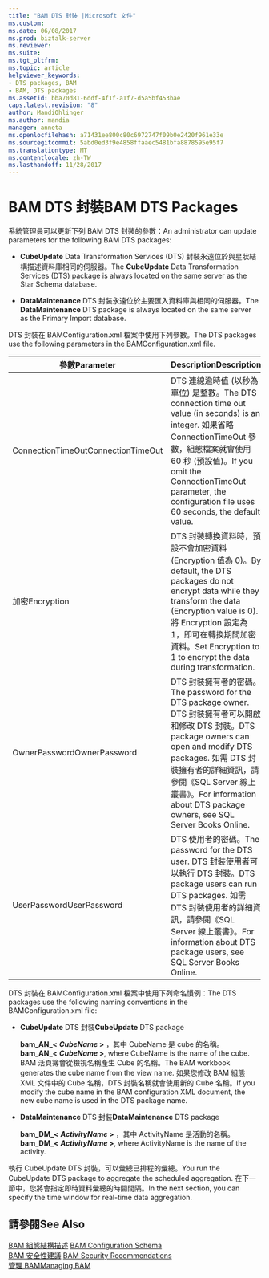 ```yaml
---
title: "BAM DTS 封裝 |Microsoft 文件"
ms.custom: 
ms.date: 06/08/2017
ms.prod: biztalk-server
ms.reviewer: 
ms.suite: 
ms.tgt_pltfrm: 
ms.topic: article
helpviewer_keywords:
- DTS packages, BAM
- BAM, DTS packages
ms.assetid: bba70d81-6ddf-4f1f-a1f7-d5a5bf453bae
caps.latest.revision: "8"
author: MandiOhlinger
ms.author: mandia
manager: anneta
ms.openlocfilehash: a71431ee800c80c6972747f09b0e2420f961e33e
ms.sourcegitcommit: 5abd0ed3f9e4858ffaaec5481bfa8878595e95f7
ms.translationtype: MT
ms.contentlocale: zh-TW
ms.lasthandoff: 11/28/2017
---
```

# <a name="bam-dts-packages"></a><span data-ttu-id="59a58-102">BAM DTS 封裝</span><span class="sxs-lookup"><span data-stu-id="59a58-102">BAM DTS Packages</span></span>
<span data-ttu-id="59a58-103">系統管理員可以更新下列 BAM DTS 封裝的參數：</span><span class="sxs-lookup"><span data-stu-id="59a58-103">An administrator can update parameters for the following BAM DTS packages:</span></span>  
  
-   <span data-ttu-id="59a58-104">**CubeUpdate** Data Transformation Services (DTS) 封裝永遠位於與星狀結構描述資料庫相同的伺服器。</span><span class="sxs-lookup"><span data-stu-id="59a58-104">The **CubeUpdate** Data Transformation Services (DTS) package is always located on the same server as the Star Schema database.</span></span>  
  
-   <span data-ttu-id="59a58-105">**DataMaintenance** DTS 封裝永遠位於主要匯入資料庫與相同的伺服器。</span><span class="sxs-lookup"><span data-stu-id="59a58-105">The **DataMaintenance** DTS package is always located on the same server as the Primary Import database.</span></span>  
  
 <span data-ttu-id="59a58-106">DTS 封裝在 BAMConfiguration.xml 檔案中使用下列參數。</span><span class="sxs-lookup"><span data-stu-id="59a58-106">The DTS packages use the following parameters in the BAMConfiguration.xml file.</span></span>  
  
|<span data-ttu-id="59a58-107">參數</span><span class="sxs-lookup"><span data-stu-id="59a58-107">Parameter</span></span>|<span data-ttu-id="59a58-108">Description</span><span class="sxs-lookup"><span data-stu-id="59a58-108">Description</span></span>|  
|---------------|-----------------|  
|<span data-ttu-id="59a58-109">ConnectionTimeOut</span><span class="sxs-lookup"><span data-stu-id="59a58-109">ConnectionTimeOut</span></span>|<span data-ttu-id="59a58-110">DTS 連線逾時值 (以秒為單位) 是整數。</span><span class="sxs-lookup"><span data-stu-id="59a58-110">The DTS connection time out value (in seconds) is an integer.</span></span> <span data-ttu-id="59a58-111">如果省略 ConnectionTimeOut 參數，組態檔案就會使用 60 秒 (預設值)。</span><span class="sxs-lookup"><span data-stu-id="59a58-111">If you omit the ConnectionTimeOut parameter, the configuration file uses 60 seconds, the default value.</span></span>|  
|<span data-ttu-id="59a58-112">加密</span><span class="sxs-lookup"><span data-stu-id="59a58-112">Encryption</span></span>|<span data-ttu-id="59a58-113">DTS 封裝轉換資料時，預設不會加密資料 (Encryption 值為 0)。</span><span class="sxs-lookup"><span data-stu-id="59a58-113">By default, the DTS packages do not encrypt data while they transform the data (Encryption value is 0).</span></span> <span data-ttu-id="59a58-114">將 Encryption 設定為 1，即可在轉換期間加密資料。</span><span class="sxs-lookup"><span data-stu-id="59a58-114">Set Encryption to 1 to encrypt the data during transformation.</span></span>|  
|<span data-ttu-id="59a58-115">OwnerPassword</span><span class="sxs-lookup"><span data-stu-id="59a58-115">OwnerPassword</span></span>|<span data-ttu-id="59a58-116">DTS 封裝擁有者的密碼。</span><span class="sxs-lookup"><span data-stu-id="59a58-116">The password for the DTS package owner.</span></span> <span data-ttu-id="59a58-117">DTS 封裝擁有者可以開啟和修改 DTS 封裝。</span><span class="sxs-lookup"><span data-stu-id="59a58-117">DTS package owners can open and modify DTS packages.</span></span> <span data-ttu-id="59a58-118">如需 DTS 封裝擁有者的詳細資訊，請參閱《SQL Server 線上叢書》。</span><span class="sxs-lookup"><span data-stu-id="59a58-118">For information about DTS package owners, see SQL Server Books Online.</span></span>|  
|<span data-ttu-id="59a58-119">UserPassword</span><span class="sxs-lookup"><span data-stu-id="59a58-119">UserPassword</span></span>|<span data-ttu-id="59a58-120">DTS 使用者的密碼。</span><span class="sxs-lookup"><span data-stu-id="59a58-120">The password for the DTS user.</span></span> <span data-ttu-id="59a58-121">DTS 封裝使用者可以執行 DTS 封裝。</span><span class="sxs-lookup"><span data-stu-id="59a58-121">DTS package users can run DTS packages.</span></span> <span data-ttu-id="59a58-122">如需 DTS 封裝使用者的詳細資訊，請參閱《SQL Server 線上叢書》。</span><span class="sxs-lookup"><span data-stu-id="59a58-122">For information about DTS package users, see SQL Server Books Online.</span></span>|  
  
 <span data-ttu-id="59a58-123">DTS 封裝在 BAMConfiguration.xml 檔案中使用下列命名慣例：</span><span class="sxs-lookup"><span data-stu-id="59a58-123">The DTS packages use the following naming conventions in the BAMConfiguration.xml file:</span></span>  
  
-   <span data-ttu-id="59a58-124">**CubeUpdate** DTS 封裝</span><span class="sxs-lookup"><span data-stu-id="59a58-124">**CubeUpdate** DTS package</span></span>  
  
     <span data-ttu-id="59a58-125">**bam_AN_\<**   ***CubeName* \>** ，其中 CubeName 是 cube 的名稱。</span><span class="sxs-lookup"><span data-stu-id="59a58-125">**bam_AN_\<** ***CubeName* \>**, where CubeName is the name of the cube.</span></span> <span data-ttu-id="59a58-126">BAM 活頁簿會從檢視名稱產生 Cube 的名稱。</span><span class="sxs-lookup"><span data-stu-id="59a58-126">The BAM workbook generates the cube name from the view name.</span></span> <span data-ttu-id="59a58-127">如果您修改 BAM 組態 XML 文件中的 Cube 名稱，DTS 封裝名稱就會使用新的 Cube 名稱。</span><span class="sxs-lookup"><span data-stu-id="59a58-127">If you modify the cube name in the BAM configuration XML document, the new cube name is used in the DTS package name.</span></span>  
  
-   <span data-ttu-id="59a58-128">**DataMaintenance** DTS 封裝</span><span class="sxs-lookup"><span data-stu-id="59a58-128">**DataMaintenance** DTS package</span></span>  
  
     <span data-ttu-id="59a58-129">**bam_DM_\<**   ***ActivityName* \>** ，其中 ActivityName 是活動的名稱。</span><span class="sxs-lookup"><span data-stu-id="59a58-129">**bam_DM_\<** ***ActivityName* \>**, where ActivityName is the name of the activity.</span></span>  
  
 <span data-ttu-id="59a58-130">執行 CubeUpdate DTS 封裝，可以彙總已排程的彙總。</span><span class="sxs-lookup"><span data-stu-id="59a58-130">You run the CubeUpdate DTS package to aggregate the scheduled aggregation.</span></span> <span data-ttu-id="59a58-131">在下一節中，您將會指定即時資料彙總的時間間隔。</span><span class="sxs-lookup"><span data-stu-id="59a58-131">In the next section, you can specify the time window for real-time data aggregation.</span></span>  
  
## <a name="see-also"></a><span data-ttu-id="59a58-132">請參閱</span><span class="sxs-lookup"><span data-stu-id="59a58-132">See Also</span></span>  
 <span data-ttu-id="59a58-133">[BAM 組態結構描述](../core/bam-configuration-schema.md) </span><span class="sxs-lookup"><span data-stu-id="59a58-133">[BAM Configuration Schema](../core/bam-configuration-schema.md) </span></span>  
 <span data-ttu-id="59a58-134">[BAM 安全性建議](../core/bam-security-recommendations.md) </span><span class="sxs-lookup"><span data-stu-id="59a58-134">[BAM Security Recommendations](../core/bam-security-recommendations.md) </span></span>  
 [<span data-ttu-id="59a58-135">管理 BAM</span><span class="sxs-lookup"><span data-stu-id="59a58-135">Managing BAM</span></span>](../core/managing-bam.md)